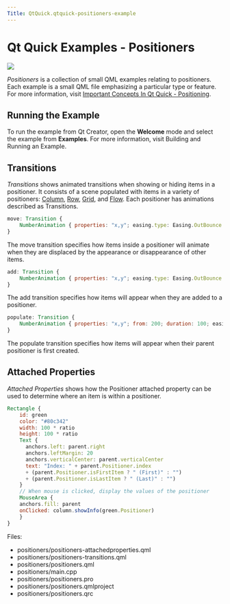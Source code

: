 ```yaml
---
Title: QtQuick.qtquick-positioners-example
---
```

        
Qt Quick Examples - Positioners
===============================

<span class="subtitle"></span>
<span id="details"></span>
![](https://developer.ubuntu.com/static/devportal_uploaded/036edba5-568b-4c77-9de3-92587c537222-api/apps/qml/sdk-15.04.6/qtquick-positioners-example/images/qml-positioners-example.png)

*Positioners* is a collection of small QML examples relating to positioners. Each example is a small QML file emphasizing a particular type or feature. For more information, visit [Important Concepts In Qt Quick - Positioning](../QtQuick.qtquick-positioning-topic.md).

<span id="running-the-example"></span>
Running the Example
-------------------

To run the example from Qt Creator, open the **Welcome** mode and select the example from **Examples**. For more information, visit Building and Running an Example.

<span id="transitions"></span>
Transitions
-----------

*Transitions* shows animated transitions when showing or hiding items in a positioner. It consists of a scene populated with items in a variety of positioners: [Column](../QtQuick.qtquick-positioning-layouts.md#column), [Row](../QtQuick.qtquick-positioning-layouts.md#row), [Grid](../QtQuick.qtquick-positioning-layouts.md#grid), and [Flow](../QtQuick.qtquick-positioning-layouts.md#flow). Each positioner has animations described as Transitions.

``` qml
move: Transition {
    NumberAnimation { properties: "x,y"; easing.type: Easing.OutBounce }
}
```

The move transition specifies how items inside a positioner will animate when they are displaced by the appearance or disappearance of other items.

``` qml
add: Transition {
    NumberAnimation { properties: "x,y"; easing.type: Easing.OutBounce }
}
```

The add transition specifies how items will appear when they are added to a positioner.

``` qml
populate: Transition {
    NumberAnimation { properties: "x,y"; from: 200; duration: 100; easing.type: Easing.OutBounce }
}
```

The populate transition specifies how items will appear when their parent positioner is first created.

<span id="attached-properties"></span>
Attached Properties
-------------------

*Attached Properties* shows how the Positioner attached property can be used to determine where an item is within a positioner.

``` qml
Rectangle {
    id: green
    color: "#80c342"
    width: 100 * ratio
    height: 100 * ratio
    Text {
      anchors.left: parent.right
      anchors.leftMargin: 20
      anchors.verticalCenter: parent.verticalCenter
      text: "Index: " + parent.Positioner.index
      + (parent.Positioner.isFirstItem ? " (First)" : "")
      + (parent.Positioner.isLastItem ? " (Last)" : "")
    }
    // When mouse is clicked, display the values of the positioner
    MouseArea {
    anchors.fill: parent
    onClicked: column.showInfo(green.Positioner)
    }
}
```

Files:

-   positioners/positioners-attachedproperties.qml
-   positioners/positioners-transitions.qml
-   positioners/positioners.qml
-   positioners/main.cpp
-   positioners/positioners.pro
-   positioners/positioners.qmlproject
-   positioners/positioners.qrc

